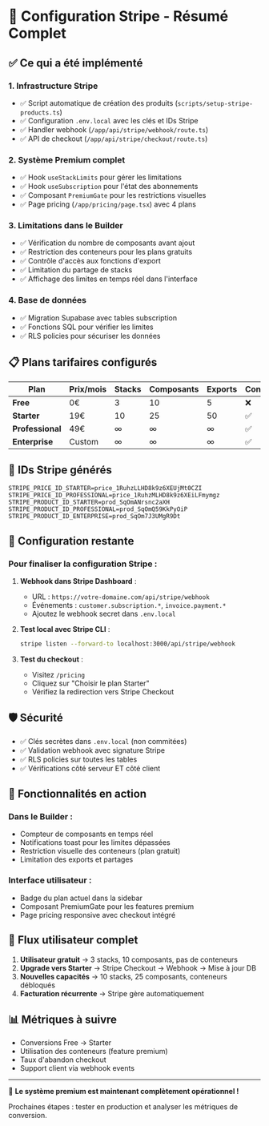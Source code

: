 # 🎉 Configuration Stripe - Résumé Complet

## ✅ Ce qui a été implémenté

### 1. Infrastructure Stripe
- ✅ Script automatique de création des produits (`scripts/setup-stripe-products.ts`)
- ✅ Configuration `.env.local` avec les clés et IDs Stripe
- ✅ Handler webhook (`/app/api/stripe/webhook/route.ts`)
- ✅ API de checkout (`/app/api/stripe/checkout/route.ts`)

### 2. Système Premium complet
- ✅ Hook `useStackLimits` pour gérer les limitations
- ✅ Hook `useSubscription` pour l'état des abonnements
- ✅ Composant `PremiumGate` pour les restrictions visuelles
- ✅ Page pricing (`/app/pricing/page.tsx`) avec 4 plans

### 3. Limitations dans le Builder
- ✅ Vérification du nombre de composants avant ajout
- ✅ Restriction des conteneurs pour les plans gratuits
- ✅ Contrôle d'accès aux fonctions d'export
- ✅ Limitation du partage de stacks
- ✅ Affichage des limites en temps réel dans l'interface

### 4. Base de données
- ✅ Migration Supabase avec tables subscription
- ✅ Fonctions SQL pour vérifier les limites
- ✅ RLS policies pour sécuriser les données

## 📋 Plans tarifaires configurés

| Plan | Prix/mois | Stacks | Composants | Exports | Conteneurs | Partage |
|------|-----------|--------|------------|---------|------------|---------|
| **Free** | 0€ | 3 | 10 | 5 | ❌ | ❌ |
| **Starter** | 19€ | 10 | 25 | 50 | ✅ | ✅ |
| **Professional** | 49€ | ∞ | ∞ | ∞ | ✅ | ✅ |
| **Enterprise** | Custom | ∞ | ∞ | ∞ | ✅ | ✅ |

## 🚀 IDs Stripe générés

```env
STRIPE_PRICE_ID_STARTER=price_1RuhzLLHD8k9z6XEUjMt0CZI
STRIPE_PRICE_ID_PROFESSIONAL=price_1RuhzMLHD8k9z6XEiLFmymgz
STRIPE_PRODUCT_ID_STARTER=prod_SqOmANrsnc2aXH
STRIPE_PRODUCT_ID_PROFESSIONAL=prod_SqOmQ59KkPyOiP
STRIPE_PRODUCT_ID_ENTERPRISE=prod_SqOm7J3UMgR9Dt
```

## 🔧 Configuration restante

### Pour finaliser la configuration Stripe :

1. **Webhook dans Stripe Dashboard** :
   - URL : `https://votre-domaine.com/api/stripe/webhook`
   - Événements : `customer.subscription.*`, `invoice.payment.*`
   - Ajoutez le webhook secret dans `.env.local`

2. **Test local avec Stripe CLI** :
   ```bash
   stripe listen --forward-to localhost:3000/api/stripe/webhook
   ```

3. **Test du checkout** :
   - Visitez `/pricing`
   - Cliquez sur "Choisir le plan Starter"
   - Vérifiez la redirection vers Stripe Checkout

## 🛡️ Sécurité

- ✅ Clés secrètes dans `.env.local` (non commitées)
- ✅ Validation webhook avec signature Stripe
- ✅ RLS policies sur toutes les tables
- ✅ Vérifications côté serveur ET côté client

## 🎯 Fonctionnalités en action

### Dans le Builder :
- Compteur de composants en temps réel
- Notifications toast pour les limites dépassées
- Restriction visuelle des conteneurs (plan gratuit)
- Limitation des exports et partages

### Interface utilisateur :
- Badge du plan actuel dans la sidebar
- Composant PremiumGate pour les features premium
- Page pricing responsive avec checkout intégré

## 🔄 Flux utilisateur complet

1. **Utilisateur gratuit** → 3 stacks, 10 composants, pas de conteneurs
2. **Upgrade vers Starter** → Stripe Checkout → Webhook → Mise à jour DB
3. **Nouvelles capacités** → 10 stacks, 25 composants, conteneurs débloqués
4. **Facturation récurrente** → Stripe gère automatiquement

## 📊 Métriques à suivre

- Conversions Free → Starter
- Utilisation des conteneurs (feature premium)
- Taux d'abandon checkout
- Support client via webhook events

---

🎉 **Le système premium est maintenant complètement opérationnel !**

Prochaines étapes : tester en production et analyser les métriques de conversion.